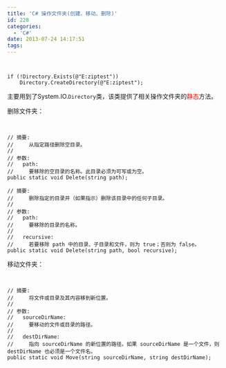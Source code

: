 ```yaml
---
title: 'C# 操作文件夹(创建、移动、删除)'
id: 228
categories:
  - 'C#'
date: 2013-07-24 14:17:51
tags:
---
```


```


if (!Directory.Exists(@"E:ziptest"))
    Directory.CreateDirectory(@"E:ziptest");

 ```

主要用到了System.IO.`Directory`类，该类提供了相关操作文件夹的<span style="color:#FF0000;">静态</span>方法。

删除文件夹：
```


// 摘要:
//     从指定路径删除空目录。
//
// 参数:
//   path:
//     要移除的空目录的名称。此目录必须为可写或为空。
public static void Delete(string path);

// 摘要:
//     删除指定的目录并（如果指示）删除该目录中的任何子目录。
//
// 参数:
//   path:
//     要移除的目录的名称。
//
//   recursive:
//     若要移除 path 中的目录、子目录和文件，则为 true；否则为 false。
public static void Delete(string path, bool recursive);

 ```

移动文件夹：
```


// 摘要:
//     将文件或目录及其内容移到新位置。
//
// 参数:
//   sourceDirName:
//     要移动的文件或目录的路径。
//
//   destDirName:
//     指向 sourceDirName 的新位置的路径。如果 sourceDirName 是一个文件，则 destDirName 也必须是一个文件名。
public static void Move(string sourceDirName, string destDirName);

 ```